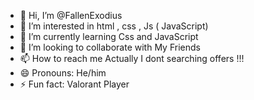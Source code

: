 - 👋 Hi, I’m @FallenExodius
- 👀 I’m interested in html , css , Js ( JavaScript)
- 🌱 I’m currently learning  Css and JavaScript
- 💞️ I’m looking to collaborate with My Friends
- 📫 How to reach me Actually I dont searching offers !!!
- 😄 Pronouns: He/him
- ⚡ Fun fact: Valorant Player

<!---
FallenExodius/FallenExodius is a ✨ special ✨ repository because its `README.md` (this file) appears on your GitHub profile.
You can click the Preview link to take a look at your changes.
--->
